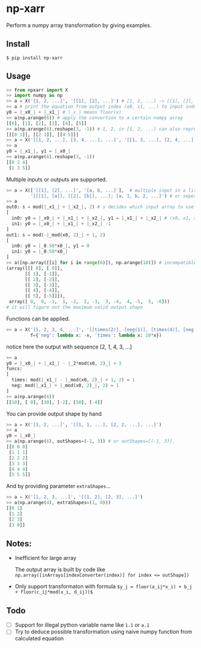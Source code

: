 # np-xarr

Perform a numpy array transformation by giving examples.

## Install

```shell script
$ pip install np-xarr
```

## Usage

```python
>> from npxarr import X
>> import numpy as np
>> a = X('[1, 2, ...]', '[[1], [2], ...]') # [1, 2, ...] -> [[1], [2], ...]
>> a # print the equation from output index (x0, x1, ...) to input index (y0, y1, ...)
y0 = |_x0_| + |_x1_| # |_x_| means floor(x)
>> a(np.arange(6)) # apply the convertion to a certain numpy array
[[0], [1], [2], [3], [4], [5]]
>> a(np.arange(6).reshape(3, -1)) # 1, 2, in [1, 2, ...] can also represent a smaller array
[[[0 1]], [[2 3]], [[4 5]]]
>> a = X('[[1, 2, ...], [3, 4, ...], ...]', '[[1, 3, ...], [2, 4, ...], ...]') # transpose
>> a
y0 = |_x1_|, y1 = |_x0_|
>> a(np.arange(6).reshape(3, -1))
[[0 2 4]
 [1 3 5]]
```

Multiple inputs or outputs are supported.

```python
>> a = X(['[[1], [2], ...]', '[a, b, ...]'],  # multiple input in a list
         '[[[1], [a]], [[2], [b]], ...]; [a, 1, b, 2, ...]') # or seperate by ;
>> a
out0: s = mod(|_x1_| + |_x2_|, 2) # s decides which input array to use
[
  in0: y0 = |_x0_| + |_x1_| + |_x2_|, y1 = |_x1_| + |_x2_| # (x0, x1, x2) -> (y0, y1)
  in1: y0 = |_x0_| + |_x1_| + |_x2_| -1
]
out1: s = mod(-|_mod(x0, 2)_| + 1, 2)
[
  in0: y0 = |_0.50*x0_|, y1 = 0
  in1: y0 = |_0.50*x0_|
]
>> a([np.array([[i] for i in range(6)]), np.arange(10)]) # incompatible input shape here
(array([[[ 0], [ 0]],
       [[ 1], [-1]],
       [[ 2], [-2]],
       [[ 3], [-3]],
       [[ 4], [-4]],
       [[ 5], [-5]]]),
 array([ 0,  0, -1,  1, -2,  2, -3,  3, -4,  4, -5,  5, -6]))
# it will figure out the maximum valid output shape
```

Functions can be applied.
```python
>> a = X('[1, 2, 3, 4, ...]', '[[times(2)], [neg(1)], [times(4)], [neg(3)], ...]', 
         f={'neg': lambda x: -x, 'times': lambda x: 10*x})
```
notice here the output with sequence [2, 1, 4, 3, ...]
```python
>> a
y0 = |_x0_| + |_x1_| - |_2*mod(x0, 2)_| + 1
funcs: 
[
  times: mod(|_x1_| - |_mod(x0, 2)_| + 1, 2) = 1
  neg: mod(|_x1_| + |_mod(x0, 2)_|, 2) = 1
]
>> a(np.arange(6))
[[10], [ 0], [30], [-2], [50], [-4]]
```
You can provide output shape by hand
```python
>> a = X('[1, 2, ...]', '[[1, 1, ...], [2, 2, ...], ...]')
>> a
y0 = |_x0_|
>> a(np.arange(6), outShapes=(-1, 3)) # or outShapes=[(-1, 3)], 
[[0 0 0]
 [1 1 1]
 [2 2 2]
 [3 3 3]
 [4 4 4]
 [5 5 5]]
```
And by providing parameter `extraShapes`...
```python
>> a = X('[1, 2, 3, ...]', '[[1, 2], [2, 3], ...]')
>> a(np.arange(4), extraShapes=(1, 0)))
[[0 1]
 [1 2]
 [2 3]
 [3 0]]
```

## Notes:

* Inefficient for large array

    The output array is built by code like `np.array([inArrays[indexConverter(index)] for index <= outShape])`

* Only support transformaton with formula `$y_j = floor(a_ij*x_i) + b_j + floor(c_ij*mod(x_i, d_ij))$`

## Todo

- [ ] Support for illegal python variable name like `1.1` or `a.1`
- [ ] Try to deduce possible transformation using naive numpy function from calculated equation
